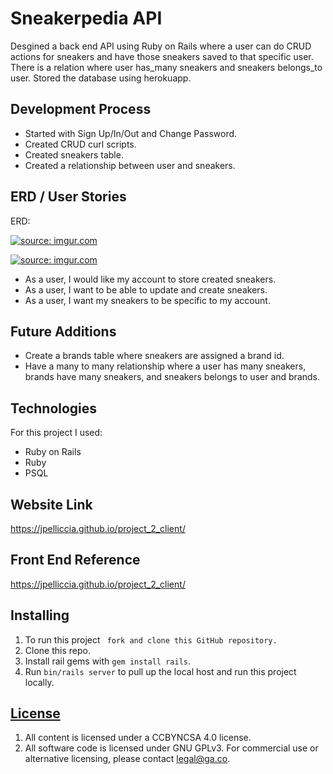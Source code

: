 # Sneakerpedia API

Desgined a back end API using Ruby on Rails where a user can do CRUD actions for sneakers and have
those sneakers saved to that specific user. There is a relation where user has_many
sneakers and sneakers belongs_to user. Stored the database using herokuapp.

## Development Process

- Started with Sign Up/In/Out and Change Password.
- Created CRUD curl scripts.
- Created sneakers table.
- Created a relationship between user and sneakers.


## ERD / User Stories

ERD:

<a href="https://imgur.com/D6B3kpn"><img src="https://i.imgur.com/D6B3kpn.jpg" title="source: imgur.com" /></a>

<a href="https://imgur.com/CjMTR3M"><img src="https://i.imgur.com/CjMTR3M.jpg" title="source: imgur.com" /></a>

- As a user, I would like my account to store created sneakers.
- As a user, I want to be able to update and create sneakers.
- As a user, I want my sneakers to be specific to my account.


## Future Additions

- Create a brands table where sneakers are assigned a brand id.
- Have a many to many relationship where a user has many sneakers,
brands have many sneakers, and sneakers belongs to user and brands.


## Technologies
For this project I used:

* Ruby on Rails
* Ruby
* PSQL

## Website Link

https://jpelliccia.github.io/project_2_client/

## Front End Reference

https://jpelliccia.github.io/project_2_client/

## Installing
1. To run this project
``` fork and clone this GitHub repository.```
2. Clone this repo.
3. Install rail gems with ```gem install rails```.
4. Run ```bin/rails server``` to pull up the local host and run this project locally.




## [License](LICENSE)

1.  All content is licensed under a CC­BY­NC­SA 4.0 license.
1.  All software code is licensed under GNU GPLv3. For commercial use or
    alternative licensing, please contact legal@ga.co.

